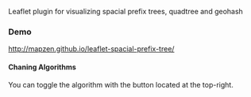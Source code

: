 
Leaflet plugin for visualizing spacial prefix trees, quadtree and geohash

### Demo

http://mapzen.github.io/leaflet-spacial-prefix-tree/

#### Chaning Algorithms

You can toggle the algorithm with the button located at the top-right.